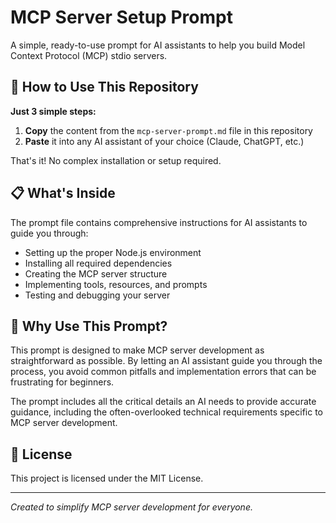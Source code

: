 # MCP Server Setup Prompt

A simple, ready-to-use prompt for AI assistants to help you build Model Context Protocol (MCP) stdio servers.

## 🚀 How to Use This Repository

**Just 3 simple steps:**

1. **Copy** the content from the `mcp-server-prompt.md` file in this repository
2. **Paste** it into any AI assistant of your choice (Claude, ChatGPT, etc.)

That's it! No complex installation or setup required.

## 📋 What's Inside

The prompt file contains comprehensive instructions for AI assistants to guide you through:

- Setting up the proper Node.js environment
- Installing all required dependencies
- Creating the MCP server structure
- Implementing tools, resources, and prompts
- Testing and debugging your server

## 🌟 Why Use This Prompt?

This prompt is designed to make MCP server development as straightforward as possible. By letting an AI assistant guide you through the process, you avoid common pitfalls and implementation errors that can be frustrating for beginners.

The prompt includes all the critical details an AI needs to provide accurate guidance, including the often-overlooked technical requirements specific to MCP server development.

## 📄 License

This project is licensed under the MIT License.

---

*Created to simplify MCP server development for everyone.*
